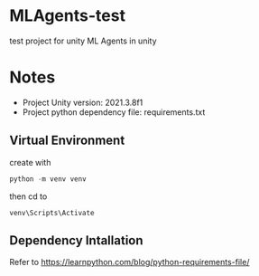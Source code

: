 # MLAgents-test
test project for unity ML Agents in unity

# Notes
- Project Unity version: 2021.3.8f1
- Project python dependency file: requirements.txt 
## Virtual Environment
create with 
```python
python -m venv venv
```
then cd to 
```
venv\Scripts\Activate
```

## Dependency Intallation
Refer to 
https://learnpython.com/blog/python-requirements-file/

